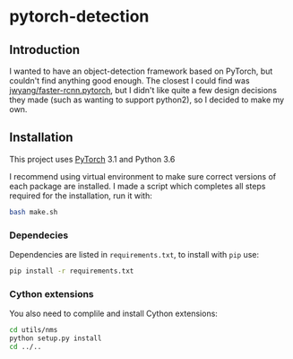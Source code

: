 # pytorch-detection

## Introduction
I wanted to have an object-detection framework based on PyTorch, but couldn't find anything good enough.
The closest I could find was [jwyang/faster-rcnn.pytorch](https://github.com/jwyang/faster-rcnn.pytorch),
but I didn't like quite a few design decisions they made (such as wanting to support python2),
so I decided to make my own.

## Installation
This project uses [PyTorch](http://pytorch.org/) 3.1 and Python 3.6

I recommend using virtual environment to make sure correct versions of each package are installed.
I made a script which completes all steps required for the installation, run it with:
```bash
bash make.sh
```

### Dependecies
Dependencies are listed in `requirements.txt`, to install with `pip` use:
```bash
pip install -r requirements.txt
```

### Cython extensions
You also need to complile and install Cython extensions:
```bash
cd utils/nms
python setup.py install
cd ../..
```
